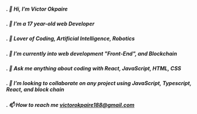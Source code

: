 
##### . 👋 Hi, I’m Victor Okpaire
##### . 👀 I’m a 17 year-old web Developer
##### . 👀 Lover of Coding, Artificial Intelligence, Robotics
##### . 🌱 I’m currently into web development "Front-End", and Blockchain
##### . 🌱 Ask me anything about coding with React, JavaScript, HTML, CSS
##### . 💞️ I’m looking to collaborate on any project using JavaScript, Typescript, React, and block chain
##### . 📫 How to reach me victorokpaire188@gmail.com
<!---
VictorTheCode/VictorTheCode is a ✨ special ✨ repository because its `README.md` (this file) appears on your GitHub profile.
You can click the Preview link to take a look at your changes.
--->
